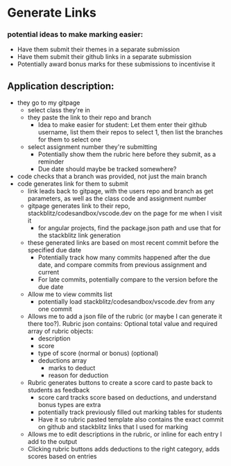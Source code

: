 # Generate Links

### potential ideas to make marking easier:
- Have them submit their themes in a separate submission
- Have them submit their github links in a separate submission
- Potentially award bonus marks for these submissions to incentivise it

## Application description:

- they go to my gitpage
  - select class they're in
  - they paste the link to their repo and branch
    - Idea to make easier for student: Let them enter their github username, list them their repos to select 1, then list the branches for them to select one
  - select assignment number they're submitting
    - Potentially show them the rubric here before they submit, as a reminder
    - Due date should maybe be tracked somewhere?
- code checks that a branch was provided, not just the main branch
- code generates link for them to submit
  - link leads back to gitpage, with the users repo and branch as get parameters, as well as the class code and assignment number
  - gitpage generates link to their repo, stackblitz/codesandbox/vscode.dev on the page for me when I visit it
    - for angular projects, find the package.json path and use that for the stackblitz link generation
  - these generated links are based on most recent commit before the specified due date
    - Potentially track how many commits happened after the due date, and compare commits from previous assignment and current
    - For late commits, potentially compare to the version before the due date
  - Allow me to view commits list
    - potentially load stackblitz/codesandbox/vscode.dev from any one commit
  - Allows me to add a json file of the rubric (or maybe I can generate it there too?). Rubric json contains: Optional total value and required array of rubric objects:
    - description
    - score
    - type of score (normal or bonus) (optional)
    - deductions array
      - marks to deduct
      - reason for deduction
  - Rubric generates buttons to create a score card to paste back to students as feedback
    - score card tracks score based on deductions, and understand bonus types are extra
    - potentially track previously filled out marking tables for students
    - Have it so rubric pasted template also contains the exact commit on github and stackblitz links that I used for marking
  - Allows me to edit descriptions in the rubric, or inline for each entry I add to the output
  - Clicking rubric buttons adds deductions to the right category, adds scores based on entries
